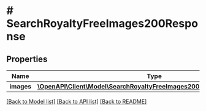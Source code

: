 # # SearchRoyaltyFreeImages200Response

## Properties

Name | Type | Description | Notes
------------ | ------------- | ------------- | -------------
**images** | [**\OpenAPI\Client\Model\SearchRoyaltyFreeImages200ResponseImagesInner[]**](SearchRoyaltyFreeImages200ResponseImagesInner.md) |  | [optional]

[[Back to Model list]](../../README.md#models) [[Back to API list]](../../README.md#endpoints) [[Back to README]](../../README.md)
